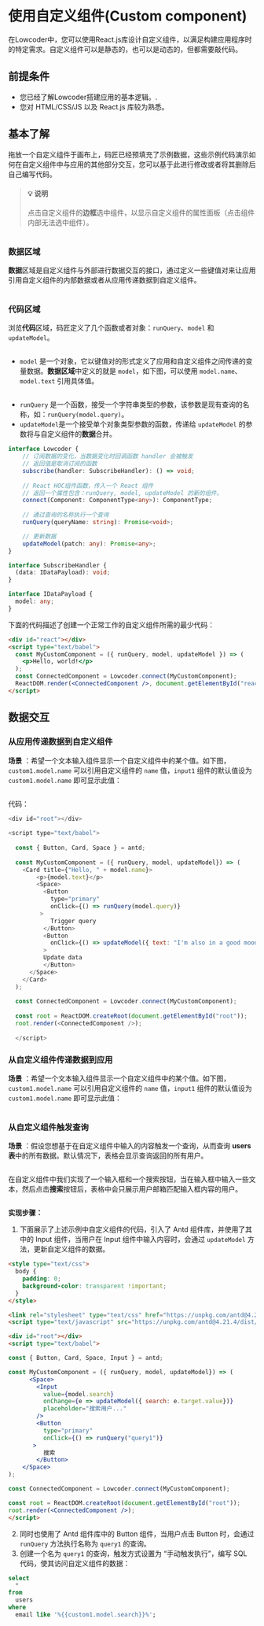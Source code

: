 # 使用自定义组件(Custom component)

在Lowcoder中，您可以使用React.js库设计自定义组件，以满足构建应用程序时的特定需求。自定义组件可以是静态的，也可以是动态的，但都需要敲代码。


## 前提条件

* 您已经了解Lowcoder搭建应用的基本逻辑。.
* 您对 HTML/CSS/JS 以及 React.js 库较为熟悉。

## 基本了解

拖放一个自定义组件于画布上，码匠已经预填充了示例数据，这些示例代码演示如何在自定义组件中与应用的其他部分交互，您可以基于此进行修改或者将其删除后自己编写代码。

> #### 💡 说明
>
> 点击自定义组件的**边框**选中组件，以显示自定义组件的属性面板（点击组件内部无法选中组件）。

<figure><img src="../../.gitbook/assets/custom-component-1.png" alt=""><figcaption></figcaption></figure>

### 数据区域

**数据**区域是自定义组件与外部进行数据交互的接口，通过定义一些键值对来让应用引用自定义组件的内部数据或者从应用传递数据到自定义组件。

<figure><img src="../../.gitbook/assets/custom-component-2.png" alt=""><figcaption></figcaption></figure>

### 代码区域

浏览**代码**区域，码匠定义了几个函数或者对象：`runQuery`、`model` 和 `updateModel`。

<figure><img src="../../.gitbook/assets/custom-component-3.png" alt=""><figcaption></figcaption></figure>

* `model` 是一个对象，它以键值对的形式定义了应用和自定义组件之间传递的变量数据。**数据区域**中定义的就是 `model`，如下图，可以使用 `model.name`、`model.text` 引用具体值。

<figure><img src="../../.gitbook/assets/14.png" alt=""><figcaption></figcaption></figure>

* `runQuery` 是一个函数，接受一个字符串类型的参数，该参数是现有查询的名称，如：`runQuery(model.query)`。
* `updateModel`是一个接受单个对象类型参数的函数，传递给 `updateModel` 的参数将与自定义组件的**数据**合并。

```typescript
interface Lowcoder {
    // 订阅数据的变化，当数据变化时回调函数 handler 会被触发
    // 返回值是取消订阅的函数
    subscribe(handler: SubscribeHandler): () => void;
  
    // React HOC组件函数，传入一个 React 组件
    // 返回一个属性包含：runQuery, model, updateModel 的新的组件。
    connect(Component: ComponentType<any>): ComponentType;
  
    // 通过查询的名称执行一个查询
    runQuery(queryName: string): Promise<void>;

    // 更新数据
    updateModel(patch: any): Promise<any>;
}

interface SubscribeHandler {
  (data: IDataPayload): void;
}

interface IDataPayload {
  model: any;
}
```

下面的代码描述了创建一个正常工作的自定义组件所需的最少代码：

```html
<div id="react"></div>
<script type="text/babel">
  const MyCustomComponent = ({ runQuery, model, updateModel }) => (
    <p>Hello, world!</p>
  );
  const ConnectedComponent = Lowcoder.connect(MyCustomComponent);
  ReactDOM.render(<ConnectedComponent />, document.getElementById("react"));
</script>
```

## 数据交互

### 从应用传递数据到自定义组件

**场景** ：希望一个文本输入组件显示一个自定义组件中的某个值。如下图，`custom1.model.name` 可以引用自定义组件的 `name` 值，`input1` 组件的默认值设为`custom1.model.name` 即可显示此值：

<figure><img src="../../.gitbook/assets/custom-component-5.png" alt=""><figcaption></figcaption></figure>

代码：

```javascript
<div id="root"></div>
  
<script type="text/babel">
  
  const { Button, Card, Space } = antd;
  
  const MyCustomComponent = ({ runQuery, model, updateModel}) => (
    <Card title={"Hello, " + model.name}>
        <p>{model.text}</p>
        <Space>
          <Button
            type="primary"
            onClick={() => runQuery(model.query)}
         >
            Trigger query
          </Button>
          <Button
            onClick={() => updateModel({ text: "I'm also in a good mood!" })}
          >
          Update data
          </Button>
      </Space>
    </Card>
  );
  
  const ConnectedComponent = Lowcoder.connect(MyCustomComponent);
  
  const root = ReactDOM.createRoot(document.getElementById("root"));
  root.render(<ConnectedComponent />);
  
  </script>
```

### 从自定义组件传递数据到应用

 **场景** ：希望一个文本输入组件显示一个自定义组件中的某个值。如下图，`custom1.model.name` 可以引用自定义组件的 `name` 值，`input1` 组件的默认值设为`custom1.model.name` 即可显示此值：

<figure><img src="../../.gitbook/assets/custom-component-6.png" alt=""><figcaption></figcaption></figure>

### 从自定义组件触发查询

 **场景** ：假设您想基于在自定义组件中输入的内容触发一个查询，从而查询 **users 表**中的所有数据。默认情况下，表格会显示查询返回的所有用户。

<figure><img src="../../.gitbook/assets/custom-component-7.png" alt=""><figcaption></figcaption></figure>

在自定义组件中我们实现了一个输入框和一个搜索按钮，当在输入框中输入一些文本，然后点击**搜索**按钮后，表格中会只展示用户邮箱匹配输入框内容的用户。

<figure><img src="../../.gitbook/assets/custom-component-8.png" alt=""><figcaption></figcaption></figure>

**实现步骤：**

1. 下面展示了上述示例中自定义组件的代码，引入了 Antd 组件库，并使用了其中的 Input 组件，当用户在 Input 组件中输入内容时，会通过 `updateModel` 方法，更新自定义组件的数据。

```html
<style type="text/css">
  body {
    padding: 0;
    background-color: transparent !important;
  }
</style>

<link rel="stylesheet" type="text/css" href="https://unpkg.com/antd@4.21.4/dist/antd.min.css"/>
<script type="text/javascript" src="https://unpkg.com/antd@4.21.4/dist/antd.min.js" ></script>

<div id="root"></div>
<script type="text/babel">

const { Button, Card, Space, Input } = antd;

const MyCustomComponent = ({ runQuery, model, updateModel}) => (
      <Space>
        <Input
          value={model.search}
          onChange={e => updateModel({ search: e.target.value})}
          placeholder="搜索用户..."
        />
        <Button
          type="primary"
          onClick={() => runQuery("query1")}
       >
          搜索
        </Button>
    </Space>
);

const ConnectedComponent = Lowcoder.connect(MyCustomComponent);

const root = ReactDOM.createRoot(document.getElementById("root"));
root.render(<ConnectedComponent />);
</script>
```

2. 同时也使用了 Antd 组件库中的 Button 组件，当用户点击 Button 时，会通过 `runQuery` 方法执行名称为 `query1` 的查询。
3. 创建一个名为 `query1` 的查询，触发方式设置为 “手动触发执行”，编写 SQL 代码，使其访问自定义组件的数据：

```sql
select
  *
from
  users
where
  email like '%{{custom1.model.search}}%';
```
